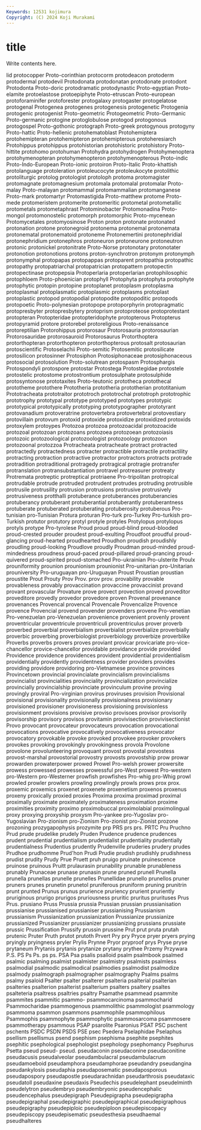 ```yaml
---
Keywords: 12531 kojimura
Copyright: (C) 2024 Koji Murakami
---
```


# title

Write contents here.



lid protocopper Proto-corinthian protocorm protodeacon protoderm protodermal protodevil Protodonata
protodonatan protodonate protodont Protodonta Proto-doric protodramatic protodynastic Proto-egyptian Proto-elamite protoelastose
protoepiphyte Proto-etruscan Proto-european protoforaminifer protoforester protogalaxy protogaster protogelatose protogenal Protogenea
protogenes protogenesis protogenetic Protogenia protogenic protogenist Proto-geometric Protogeometric Proto-Germanic Proto-germanic
protogine protoglobulose protogod protogonous protogospel Proto-gothonic protograph Proto-greek protogynous protogyny
Proto-hattic Proto-hellenic protohematoblast Protohemiptera protohemipteran protohemipteron protohemipterous protoheresiarch Protohippus protohippus
protohistorian protohistoric protohistory Proto-hittite protohomo protohuman Protohydra protohydrogen Protohymenoptera protohymenopteran
protohymenopteron protohymenopterous Proto-indic Proto-Indo-European Proto-ionic protoiron Proto-Italic Proto-khattish protolanguage protoleration
protoleucocyte protoleukocyte protolithic protoliturgic protolog protologist protoloph protoma protomagister protomagnate
protomagnesium protomala protomalal protomalar Proto-malay Proto-malayan protomammal protomammalian protomanganese Proto-mark
protomartyr Protomastigida Proto-matthew protome Proto-mede protomeristem protomerite protomeritic protometal protometallic
protometals protometaphrast Protominobacter Protomonadina Proto-mongol protomonostelic protomorph protomorphic Proto-mycenean Protomycetales
protomyosinose Proton proton protonate protonated protonation protone protonegroid protonema protonemal
protonemata protonematal protonematoid protoneme Protonemertini protonephridial protonephridium protonephros protoneuron protoneurone
protoneutron protonic protonickel protonitrate Proto-Norse protonotary protonotater protonotion protonotions protons
proton-synchrotron protonym protonymph protonymphal protopapas protopappas protoparent protopathia protopathic protopathy
protopatriarchal protopatrician protopattern protopectin protopectinase protopepsia Protoperlaria protoperlarian protophilosophic protophloem
Proto-phoenician protophyll Protophyta protophyta protophyte protophytic protopin protopine protoplanet protoplasm
protoplasma protoplasmal protoplasmatic protoplasmic protoplasms protoplast protoplastic protopod protopodial protopodite
protopoditic protopods protopoetic Proto-polynesian protopope protoporphyrin protopragmatic protopresbyter protopresbytery protoprism
protoproteose protoprotestant protopteran Protopteridae protopteridophyte protopterous Protopterus protopyramid protore protorebel
protoreligious Proto-renaissance protoreptilian Protorohippus protorosaur Protorosauria protorosaurian Protorosauridae protorosauroid Protorosaurus
Protorthoptera protorthopteran protorthopteron protorthopterous protosalt protosaurian protoscientific Protoselachii Proto-semitic Protosemitic
protosilicate protosilicon protosinner Protosiphon Protosiphonaceae protosiphonaceous protosocial protosolution Proto-solutrean protospasm
Protosphargis Protospondyli protospore protostar Protostega Protostegidae protostele protostelic protostome protostrontium
protosulphate protosulphide protosyntonose prototaxites Proto-teutonic prototheca protothecal prototheme protothere Prototheria
prototheria prototherian prototitanium Prototracheata prototraitor prototroch prototrochal prototroph prototrophic prototrophy
prototypal prototype prototyped prototypes prototypic prototypical prototypically prototyping prototypographer prototyrant
protovanadium protoveratrine protovertebra protovertebral protovestiary protovillain protovum protoxid protoxide protoxidize
protoxidized protoxids protoxylem protoypes Protozoa protozoa protozoacidal protozoacide protozoal protozoan
protozoans protozoea protozoean protozoiasis protozoic protozoological protozoologist protozoology protozoon protozoonal
protozzoa Protracheata protracheate protract protracted protractedly protractedness protracter protractible protractile
protractility protracting protraction protractive protractor protractors protracts protrade protradition protraditional
protragedy protragical protragie protransfer protranslation protransubstantiation protravel protreasurer protreaty Protremata
protreptic protreptical protriaene Pro-tripolitan protropical protrudable protrude protruded protrudent protrudes
protruding protrusible protrusile protrusility protrusion protrusions protrusive protrusively protrusiveness protthalli
protuberance protuberances protuberancies protuberancy protuberant protuberantial protuberantly protuberantness protuberate protuberated
protuberating protuberosity protuberous Pro-tunisian pro-Tunisian Protura proturan Pro-turk pro-Turkey Pro-turkish
pro-Turkish protutor protutory protyl protyle protyles Protylopus protylopus protyls protype
Pro-tyrolese Proud proud proud-blind proud-blooded proud-crested prouder proudest proud-exulting Proudfoot
proudful proud-glancing proud-hearted proudhearted Proudhon proudish proudishly proudling proud-looking Proudlove
proudly Proudman proud-minded proud-mindedness proudness proud-paced proud-pillared proud-prancing proud-quivered proud-spirited
proud-stomached Pro-ukrainian Pro-ulsterite Proulx prouniformity prounion prounionism prounionist Pro-unitarian pro-Unitarian
prouniversity Pro-uruguayan pro-Uruguayan Proust Proustian proustian proustite Prout Prouty Prov
Prov. prov prov. provability provable provableness provably provaccination provaccine provaccinist
provand provant provascular Provature prove provect provection proved proveditor proveditore
provedly provedor provedore proven Provenal provenance provenances Provencal provencal Provencale
Provencalize Provence provence Provencial provend provender provenders provene Pro-venetian Pro-venezuelan
pro-Venezuelan provenience provenient provenly provent proventricular proventricule proventriculi proventriculus prover
proverb proverbed proverbial proverbialism proverbialist proverbialize proverbially proverbic proverbing proverbiologist
proverbiology proverbize proverblike Proverbs proverbs provers proves proviant provicar provicariate
pro-vice-chancellor provice-chancellor providable providance provide provided Providence providence providences provident
providential providentialism providentially providently providentness provider providers provides providing providore
providoring pro-Vietnamese province provinces Provincetown provincial provincialate provincialism provincialisms provincialist
provincialities provinciality provincialization provincialize provincially provincialship provinciate provinculum provine proving
provingly proviral Pro-virginian provirus proviruses provision Provisional provisional provisionality provisionally
provisionalness provisionary provisioned provisioner provisioneress provisioning provisionless provisionment provisions provisive
proviso provisoes provisor provisorily provisorship provisory provisos provitamin provivisection provivisectionist
Provo provocant provocateur provocateurs provocation provocational provocations provocative provocatively provocativeness
provocator provocatory provokable provoke provoked provokee provoker provokers provokes provoking
provokingly provokingness provola Provolone provolone provolunteering provoquant provost provostal provostess
provost-marshal provostorial provostry provosts provostship prow prowar prowarden prowaterpower prowed
Prowel Pro-welsh prower prowersite prowess prowessed prowesses prowessful pro-West prowest
Pro-western pro-Western pro-Westerner prowfish prowfishes Pro-whig pro-Whig prowl prowled prowler
prowlers prowling prowlingly prowls prows prox prox. proxemic proxemics proxenet
proxenete proxenetism proxenos proxenus proxeny proxically proxied proxies Proxima proxima
proximad proximal proximally proximate proximately proximateness proximation proxime proximities proximity
proximo proximobuccal proximolabial proximolingual proxy proxying proxyship proxysm Pro-yankee pro-Yugoslav
pro-Yugoslavian Pro-zionism pro-Zionism Pro-zionist pro-Zionist prozone prozoning prozygapophysis prozymite prp
PRS prs prs. PRTC Pru Pruchno Prud prude prudelike prudely
Pruden Prudence prudence prudences prudent prudential prudentialism prudentialist prudentiality prudentially
prudentialness Prudentius prudently Prudenville pruderies prudery prudes Prudhoe prudhomme Prud'hon
Prudi Prudie prudish prudishly prudishness prudist prudity Prudy Prue Pruett
pruh pruigo pruinate pruinescence pruinose pruinous Pruitt prulaurasin prunability prunable
prunableness prunably Prunaceae prunase prunasin prune pruned prunell Prunella prunella
prunellas prunelle prunelles Prunellidae prunello prunellos pruner pruners prunes prunetin
prunetol pruniferous pruniform pruning prunitrin prunt prunted Prunus prunus prurience
pruriency prurient pruriently pruriginous prurigo prurigos pruriousness pruritic pruritus prurituses
Prus Prus. prusiano Pruss Prussia prussia Prussian prussian prussianisation prussianise
prussianised prussianiser prussianising Prussianism prussianism Prussianization prussianization Prussianize prussianize prussianized
Prussianizer prussianizer prussianizing prussians prussiate prussic Prussification Prussify prussin prussine
Prut prut pruta prutah prutenic Pruter Pruth prutot prutoth Prvert
Pry pry Pryce pryer pryers prying pryingly pryingness pryler Prylis
Prynne Pryor pryproof prys Pryse pryse prytaneum Prytanis prytanis prytanize
prytany prythee Przemy Przywara P.S. PS Ps Ps. ps ps.
PSA Psa psalis psalloid psalm psalmbook psalmed psalmic psalming psalmist
psalmister psalmistry psalmists psalmless psalmodial psalmodic psalmodical psalmodies psalmodist psalmodize
psalmody psalmograph psalmographer psalmography Psalms psalms psalmy psaloid Psalter psalter
psalterer psalteria psalterial psalterian psalteries psalterion psalterist psalterium psalters psaltery
psaltes psalteteria psaltress psaltries psaltry Psamathe psammead psammite psammites psammitic
psammo- psammocarcinoma psammocharid Psammocharidae psammogenous psammolithic psammologist psammology psammoma psammon
psammons psammophile psammophilous Psammophis psammophyte psammophytic psammosarcoma psammosere psammotherapy psammous
PSAP psarolite Psaronius PSAT PSC pschent pschents PSDC PSDN PSDS
PSE psec Psedera Pselaphidae Pselaphus psellism psellismus psend psephism psephisma
psephite psephites psephitic psephological psephologist psephology psephomancy Psephurus Psetta pseud
pseud- pseud. pseudaconin pseudaconine pseudaconitine pseudacusis pseudalveolar pseudambulacral pseudambulacrum pseudamoeboid
pseudamphora pseudamphorae pseudandry pseudangina pseudankylosis pseudaphia pseudaposematic pseudaposporous pseudapospory pseudapostle
pseudarachnidan pseudarthrosis pseudataxic pseudatoll pseudaxine pseudaxis Pseudechis pseudelephant pseudelminth pseudelytron
pseudembryo pseudembryonic pseudencephalic pseudencephalus pseudepigraph Pseudepigrapha pseudepigrapha pseudepigraphal pseudepigraphic pseudepigraphical
pseudepigraphous pseudepigraphy pseudepiploic pseudepiploon pseudepiscopacy pseudepiscopy pseudepisematic pseudesthesia pseudhaemal pseudhalteres

